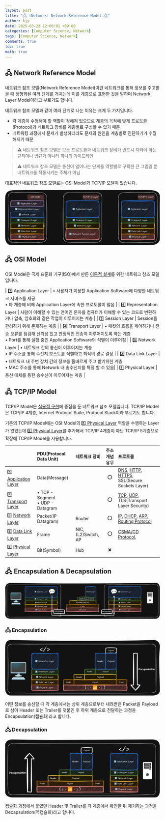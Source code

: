```yaml
---
layout: post
title: "🖧 [Network] Network Reference Model 🖧"
author: kjy
date: 2025-03-23 12:00:01 +09:00
categories: [Computer Science, Network]
tags: [Computer Science, Network]
comments: true
toc: true
math: true
---
```


## 🖧 Network Reference Model

네트워크 참조 모델(Network Reference Model)이란 네트워크를 통해 정보를 주고받을 때 정형화된 여러 단계를 거치는데 이를 계층으로 표현한 것을 말하며 Network Layer Model이라고 부르기도 합니다.

네트워크 참조 모델과 같이 여러 단계로 나눈 이유는 크게 두 가지입니다.
- 각 계층이 수행해야 할 역할이 정해져 있으므로 계층의 목적에 맞게 프로토콜(Protocol)과 네트워크 장비를 계층별로 구성할 수 있기 때문
- 네트워킹 과정에서 문제가 발생하더라도 문제의 원인을 계층별로 진단하기가 수월해지기 때문

> ⚠️ 네트워크 참조 모델은 모든 프로토콜과 네트워크 장비가 반드시 지켜야 하는 규칙이나 법규가 아니라 하나의 가이드라인  

> ⚠️ 네트워크 참조 모델은 통신이 일어나는 단계를 역할별로 구획한 큰 그림일 뿐 네트워크를 작동시키는 주체가 아님

대표적인 네트워크 참조 모델로는 OSI Model과 TCP/IP 모델이 있습니다.

![](../../assets/img/network/network_reference_model_1.png)

## 🖧 OSI Model

OSI Model은 국제 표준화 기구(ISO)에서 만든 <u>이론적 설계</u>를 위한 네트워크 참조 모델입니다.

| 7️⃣ Application Layer | • 사용자가 이용할 Application Software에 다양한 네트워크 서비스를 제공 <br/> • 타 계층에 비해 Application Layer에 속한 프로토콜이 많음 |
| 6️⃣ Representation Layer | 사람이 이해할 수 있는 언어인 문자를 컴퓨터가 이해할 수 있는 코드로 변환하거나 압축, 암호화와 같은 작업이 이루어지는 계층 |
| 5️⃣ Session Layer | Session을 관리하기 위해 존재하는 계층 |
| 4️⃣ Transport Layer | • 패킷의 흐름을 제어하거나 전송 오류를 점검해 신뢰성 있고 안정적인 전송이 이루어지도록 하는 계층 <br/> • Port를 통해 실행 중인 Application Software의 식별이 이루어짐 |
| 3️⃣ Network Layer | • 네트워크 간의 통신이 이루어지는 계층 <br/> • IP 주소를 통해 수신지 호스트를 식별하고 최적의 경로 결정 |
| 2️⃣ Data Link Layer | • 네트워크 내 주변 장치 간의 정보를 올바르게 주고 받기위한 계층 <br/> • MAC 주소를 통해 Network 내 송수신지를 특정 할 수 있음|
| 1️⃣ Physical Layer | 통신 매체를 통한 송수신이 이루어지는 계층 |

## 🖧 TCP/IP Model

TCP/IP Model은 <u>실용적 구현</u>에 중점을 둔 네트워크 참조 모델입니다. TCP/IP Model은 TCP/IP 4계층, Internet Protocol Suite, Protocol Stack이라 부르기도 합니다.

기존의 TCP/IP Model에는 OSI Model의 <u>1️⃣ Physical Layer</u> 역할을 수행하는 Layer가 없었는데 <u>1️⃣ Physical Layer</u>를 추가해서 TCP/IP 4계층이 아닌 TCP/IP 5계층으로 확장해 TCP/IP Model을 사용합니다.

|  | PDU(Protocol Data Unit) | 네트워크 장비 | 주소 개념 유무 | 프로토콜 |
| :- | :- | :- | :-: | :- |
| 5️⃣ [Application Layer](https://jjjuuuun.github.io/posts/Network-Application-Layer/) | Data(Message) |  | ⭕ | [DNS](https://jjjuuuun.github.io/posts/Network-Application-Layer/#-dnsdomain-name-system), [HTTP](https://jjjuuuun.github.io/posts/Network-Application-Layer/#-httphyper-text-transfer-protocol), [HTTPS](https://jjjuuuun.github.io/posts/Network-Application-Layer/#-httpshttp-secure), SSL(Secure Sockets Layer)|
| 4️⃣ [Transport Layer](https://jjjuuuun.github.io/posts/Network-Transport-Layer/) | • TCP - Segment <br/> • UDP - Datagram |  | ⭕ | [TCP](https://jjjuuuun.github.io/posts/Network-Transport-Layer/#-tcptransmission-control-protocol), [UDP](https://jjjuuuun.github.io/posts/Network-Transport-Layer/#-udpuser-datagram-protocol), TLS(Transport Layer Security) |
| 3️⃣ [Network Layer](https://jjjuuuun.github.io/posts/Network-Network-Layer/) | Packet(IP Datagram) | Router | ⭕ | [IP](https://jjjuuuun.github.io/posts/Network-Network-Layer/#-ipinternet-protocol), [DHCP](https://jjjuuuun.github.io/posts/Network-Network-Layer/#-dhcpdynamic-host-configuration-protocol), [ARP](https://jjjuuuun.github.io/posts/Network-Network-Layer/#-arpaddress-resolution-protocol), [Routing Protocol](https://jjjuuuun.github.io/posts/Network-Network-Layer/#-routing-protocol) |
| 2️⃣ [Data Link Layer](https://jjjuuuun.github.io/posts/Network-Data-Link-Layer/) | Frame | NIC, (L2)Switch, AP | ⭕ | [CSMA/CD Protocol](https://jjjuuuun.github.io/posts/Network-Data-Link-Layer/#-csmacd-protocol),  |
| 1️⃣ [Physical Layer](https://jjjuuuun.github.io/posts/Network-Physical-Layer/) | Bit(Symbol) | Hub | ❌ |  |

## 🖧 Encapsulation & Decapsulation

![](../../assets/img/network/network_reference_model_2.png)

### 🖧 Encapsulation

![](../../assets/img/network/network_reference_model_3.png)

어떤 정보를 송신할 때 각 계층에서는 상위 계층으로부터 내려받은 Packet을 Payload로 삼아 Header 또는 Trailer를 덧붙인 후 하위 계층으로 전달하는 과정을 Encapsulation(캡슐화)라고 합니다.

### 🖧 Decapsulation

![](../../assets/img/network/network_reference_model_4.png)

캡슐화 과정에서 붙였던 Header 및 Trailer를 각 계층에서 확인한 뒤 제거하는 과정을 Decapsulation(역캡슐화)라고 합니다.